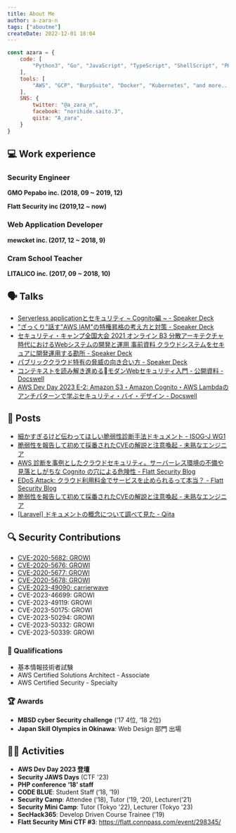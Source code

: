 ```yaml
---
title: About Me
author: a-zara-n
tags: ["aboutme"]
createDate: 2022-12-01 18:04
---
```


```javascript
const azara = {
	code: [
		"Python3", "Go", "JavaScript", "TypeScript", "ShellScript", "PHP7"
	],
	tools: [
		"AWS", "GCP", "BurpSuite", "Docker", "Kubernetes", "and more..."
	],
	SNS: {
		twitter: "@a_zara_n",
		facebook: "norihide.saito.3",
		qiita: "A_zara",
	}
}
```

## 💻 Work experience

### Security Engineer
**GMO Pepabo inc. (2018, 09 ~ 2019, 12)**


**Flatt Security inc (2019,12 ~ now)**


### Web Application Developer
**mewcket inc. (2017, 12 ~ 2018, 9)**


### Cram School Teacher
**LITALICO inc. (2017, 09 ~ 2018, 10)**

## 🗣️ Talks
- [Serverless applicationとセキュリティ \~ Cognito編 \~ - Speaker Deck](https://speakerdeck.com/azara/serverless-applicationto-sekiyuritei-cognitobian)
- ["ざっくり"話す"AWS IAM"の特権昇格の考え方と対策 - Speaker Deck](https://speakerdeck.com/azara/zatukuri-hua-su-aws-iam-falsete-quan-sheng-ge-falsekao-efang-todui-ce)
- [セキュリティ・キャンプ全国大会 2021 オンライン B3 分散アーキテクチャ時代におけるWebシステムの開発と運用 事前資料 クラウドシステムをセキュアに開発運用する勘所 - Speaker Deck](https://speakerdeck.com/azara/sekiyuriteikiyanpuquan-guo-da-hui-2021-onrain-b3-fen-san-akitekutiyashi-dai-niokeruwebsisutemufalsekai-fa-toyun-yong-shi-qian-zi-liao-kuraudosisutemuwosekiyuanikai-fa-yun-yong-surukan-suo)
- [パブリッククラウド特有の脅威の向き合い方 - Speaker Deck](https://speakerdeck.com/lhazy/paburitukukuraudote-you-noxie-wei-noxiang-kihe-ifang)
- [コンテキストを読み解き進めるモダンWebセキュリティ入門 - 公開資料 - Docswell](https://www.docswell.com/s/a-zara-n/Z248ER-minicamp2023tokyo)
- [AWS Dev Day 2023  E-2: Amazon S3・Amazon Cognito・AWS Lambdaのアンチパターンで学ぶセキュリティ・バイ・デザイン - Docswell](https://www.docswell.com/s/a-zara-n/5248R9-devday)

## 📝 Posts
- [細かすぎるけど伝わってほしい脆弱性診断手法ドキュメント - ISOG-J WG1](https://webapppentestguidelines.github.io/newtechtestdoc/)
- [脆弱性を報告して初めて採番されたCVEの解説と注意喚起 - 未熟なエンジニア](https://azara.hatenablog.com/entry/2020/12/17/025350)
- [AWS 診断を事例としたクラウドセキュリティ。サーバーレス環境の不備や見落としがちな Cognito の穴による危険性 - Flatt Security Blog](https://blog.flatt.tech/entry/cloud_security_aws_case)
- [EDoS Attack: クラウド利用料金でサービスを止められるって本当？ - Flatt Security Blog](https://blog.flatt.tech/entry/edos_aws)
- [脆弱性を報告して初めて採番されたCVEの解説と注意喚起 - 未熟なエンジニア](https://azara.hatenablog.com/entry/2020/12/17/025350)
- [[Laravel] ドキュメントの概念について調べて見た - Qiita](https://qiita.com/A_zara/items/6d15777870a43111d8ec)

## 🔍 Security Contributions
- [CVE-2020-5682: GROWI](https://nvd.nist.gov/vuln/detail/CVE-2020-5682)
- [CVE-2020-5676: GROWI](https://nvd.nist.gov/vuln/detail/CVE-2020-5676)
- [CVE-2020-5677: GROWI](https://nvd.nist.gov/vuln/detail/CVE-2020-5678)
- [CVE-2020-5678: GROWI](https://nvd.nist.gov/vuln/detail/CVE-2020-5678)
- [CVE-2023-49090: carrierwave](https://github.com/carrierwaveuploader/carrierwave/security/advisories/GHSA-gxhx-g4fq-49hj)
- CVE-2023-46699: GROWI
- CVE-2023-49119: GROWI
- CVE-2023-50175: GROWI
- CVE-2023-50294: GROWI
- CVE-2023-50332: GROWI
- CVE-2023-50339: GROWI


### 🪪 Qualifications
- 基本情報技術者試験
- AWS Certified Solutions Architect - Associate
- AWS Certified Security - Specialty

### 🏆 Awards
- **MBSD cyber Security challenge** (‘17 4位, ‘18 2位)
- **Japan Skill Olympics in Okinawa**: Web Design 部門 出場

## 🚶‍♂️ Activities
- **AWS Dev Day 2023 登壇**
- **Security JAWS Days** (CTF '23)
- **PHP conference ‘18’ staff**
- **CODE BLUE**: Student Staff (‘18, ’19)
- **Security Camp**: Attendee (‘18), Tutor (‘19, ‘20), Lecturer(‘21)
- **Security Mini Camp**: Tutor (Tokyo '22), Lecturer (Tokyo '23)
- **SecHack365**: Develop Driven Course Trainee ('19)
- **Flatt Security Mini CTF #3**: https://flatt.connpass.com/event/298345/
